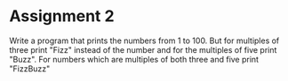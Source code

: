 # Assignment 2

Write a program that prints the numbers from 1 to 100. But for multiples of 
three print "Fizz" instead of the number and for the multiples of five print 
"Buzz". For numbers which are multiples of both three and five print 
"FizzBuzz"
